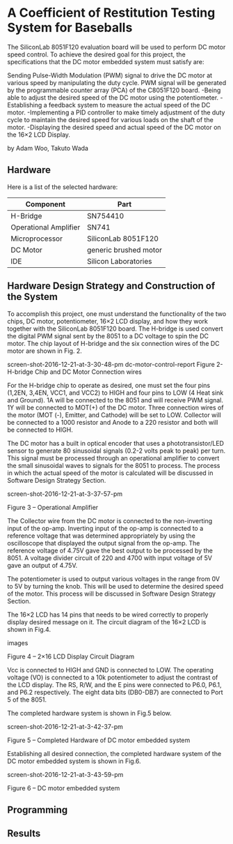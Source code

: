 # A Coefficient of Restitution Testing System for Baseballs

The SiliconLab 8051F120 evaluation board will be used to perform DC motor speed control. To achieve the desired goal for this project, the specifications that the DC motor embedded system must satisfy are:

Sending Pulse-Width Modulation (PWM) signal to drive the DC motor at various speed by manipulating the duty cycle. PWM signal will be generated by the programmable counter array (PCA) of the C8051F120 board.
-Being able to adjust the desired speed of the DC motor using the potentiometer.
-Establishing a feedback system to measure the actual speed of the DC motor.
-Implementing a PID controller to make timely adjustment of the duty cycle to maintain the desired speed for various loads on the shaft of the motor.
-Displaying the desired speed and actual speed of the DC motor on the 16×2 LCD Display.

by Adam Woo, Takuto Wada

## Hardware

Here is a list of the selected hardware:

| Component | Part |
| --- | --- |
| H-Bridge | SN754410 |
| Operational Amplifier | SN741 |
| Microprocessor | SiliconLab 8051F120 |
| DC Motor | generic brushed motor |
| IDE | Silicon Laboratories |


## Hardware Design Strategy and Construction of the System

To accomplish this project, one must understand the functionality of the two chips, DC motor, potentiometer, 16×2 LCD display, and how they work together with the SiliconLab 8051F120 board. The H-bridge is used convert the digital PWM signal sent by the 8051 to a DC voltage to spin the DC motor. The chip layout of H-bridge and the six connection wires of the DC motor are shown in Fig. 2.

 screen-shot-2016-12-21-at-3-30-48-pm dc-motor-control-report
Figure 2- H-bridge Chip and DC Motor Connection wires

For the H-bridge chip to operate as desired, one must set the four pins (1,2EN, 3,4EN, VCC1, and VCC2) to HIGH and four pins to LOW (4 Heat sink and Ground). 1A will be connected to the 8051 and will receive PWM signal. 1Y will be connected to MOT(+) of the DC motor. Three connection wires of the motor (MOT (-), Emitter, and Cathode) will be set to LOW. Collector will be connected to a 1000 resistor and Anode to a 220 resistor and both will be connected to HIGH.

The DC motor has a built in optical encoder that uses a phototransistor/LED sensor to generate 80 sinusoidal signals (0.2-2 volts peak to peak) per turn. This signal must be processed through an operational amplifier to convert the small sinusoidal waves to signals for the 8051 to process. The process in which the actual speed of the motor is calculated will be discussed in Software Design Strategy Section.

screen-shot-2016-12-21-at-3-37-57-pm

Figure 3 – Operational Amplifier

The Collector wire from the DC motor is connected to the non-inverting input of the op-amp. Inverting input of the op-amp is connected to a reference voltage that was determined appropriately by using the oscilloscope that displayed the output signal from the op-amp. The reference voltage of 4.75V gave the best output to be processed by the 8051. A voltage divider circuit of 220 and 4700 with input voltage of 5V gave an output of 4.75V.

The potentiometer is used to output various voltages in the range from 0V to 5V by turning the knob. This will be used to determine the desired speed of the motor. This process will be discussed in Software Design Strategy Section.

The 16×2 LCD has 14 pins that needs to be wired correctly to properly display desired message on it. The circuit diagram of the 16×2 LCD is shown in Fig.4.

images

Figure 4 – 2×16 LCD Display Circuit Diagram

Vcc is connected to HIGH and GND is connected to LOW. The operating voltage (VO) is connected to a 10k potentiometer to adjust the contrast of the LCD display.  The RS, R/W, and the E pins were connected to P6.0, P6.1, and P6.2 respectively. The eight data bits (DB0-DB7) are connected to Port 5 of the 8051.

The completed hardware system is shown in Fig.5  below.

screen-shot-2016-12-21-at-3-42-37-pm

Figure 5 – Completed Hardware of DC motor embedded system

Establishing all desired connection, the completed hardware system of the DC motor embedded system is shown in Fig.6.

screen-shot-2016-12-21-at-3-43-59-pm

Figure 6 – DC motor embedded system

## Programming

## Results
